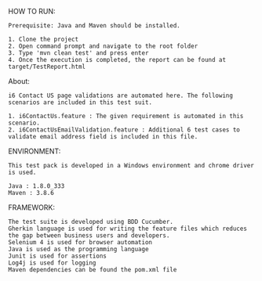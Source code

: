HOW TO RUN:

	Prerequisite: Java and Maven should be installed.
	
	1. Clone the project
	2. Open command prompt and navigate to the root folder 
	3. Type 'mvn clean test' and press enter
	4. Once the execution is completed, the report can be found at target/TestReport.html

About:

	i6 Contact US page validations are automated here. The following scenarios are included in this test suit.

	1. i6ContactUs.feature : The given requirement is automated in this scenario.
	2. i6ContactUsEmailValidation.feature : Additional 6 test cases to validate email address field is included in this file.


ENVIRONMENT:

	This test pack is developed in a Windows environment and chrome driver is used.

	Java : 1.8.0_333
	Maven : 3.8.6

FRAMEWORK:

	The test suite is developed using BDD Cucumber. 
	Gherkin language is used for writing the feature files which reduces the gap between business users and developers.
	Selenium 4 is used for browser automation
	Java is used as the programming language
	Junit is used for assertions 
	Log4j is used for logging
	Maven dependencies can be found the pom.xml file
